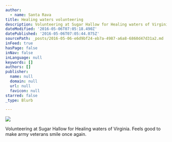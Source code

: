 ```yaml
---
author:
  - name: Santa Rava
title: Healing waters volunteering
description: Volunteering at Sugar Hallow for Healing waters of Virginia. Feels good to make army veterans smile once again.
dateModified: '2016-05-06T07:05:18.490Z'
datePublished: '2016-05-06T07:05:44.075Z'
sourcePath: _posts/2016-05-06-e6d9bf24-eb7a-4987-a6a8-6860d47d31a2.md
inFeed: true
hasPage: false
inNav: false
inLanguage: null
keywords: []
authors: []
publisher:
  name: null
  domain: null
  url: null
  favicon: null
starred: false
_type: Blurb

---
```

![](https://the-grid-user-content.s3-us-west-2.amazonaws.com/fd09686c-3ec8-464d-a06d-e3a779953507.jpg)

Volunteering at Sugar Hallow for Healing waters of Virginia. Feels good to make army veterans smile once again.